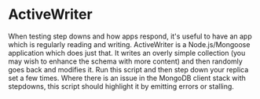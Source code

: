 # ActiveWriter

When testing step downs and how apps respond, it's useful to have an app which is regularly reading and writing. ActiveWriter is a Node.js/Mongoose
application which does just that. It writes an overly simple collection (you may wish to enhance the schema with more content) and then randomly goes back and modifies it. Run this script and then step down your replica set a few times. Where there is an issue in the MongoDB client stack with stepdowns, this script should highlight it by emitting errors or stalling.
